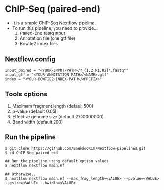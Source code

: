 # ChIP-Seq (paired-end)


* It is a simple ChIP-Seq Nextflow pipeline.
* To run this pipeline, you need to provide...
	1. Paired-End fastq input
	2. Annotation file (one gtf file)
	3. Bowtie2 index files

## Nextflow.config
```
input_paired = "<YOUR-INPUT-PATH>/*_{1,2,R1,R2}*.fastq*"
input_gtf = "<YOUR-ANNOTATION-PATH>/<NAME>.gtf"
index = "<YOUR-BOWTIE2-INDEX-PATH>/<PREFIX>"
```

## Tools options
1. Maximum fragment length (default 500)
2. p-value (default 0.05)
3. Effective genome size (default 2700000000)
4. Band width (default 200)

## Run the pipeline
```
$ git clone https://github.com/BaekdooKim/Nextflow-pipelines.git
$ cd ChIP-Seq_paired-end

## Run the pipeline using default option values
$ nextflow nextflow main.nf

## Otherwise..
$ nextflow nextflow main.nf --max_frag_length=<VALUE> --pvalue=<VALUE> --gsize=<VALUE> --bwidth=<VALUE>
```